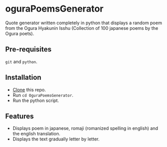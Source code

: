 # oguraPoemsGenerator
Quote generator written completely in python that displays a random poem from the Ogura Hyakunin Isshu (Collection of 100 japanese poems by the Ogura poets).

## Pre-requisites
`git` and `python`.

## Installation
  - [Clone](https://git-scm.com/docs/git-clone) this repo.
  - Run `cd OguraPoemsGenerator`.
  - Run the python script.

## Features
- Displays poem in japanese, romaji (romanized spelling in english) and the english translation.
- Displays the text gradually letter by letter.
